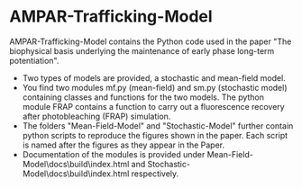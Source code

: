 # AMPAR-Trafficking-Model

AMPAR-Trafficking-Model contains the Python code used in the paper "The biophysical basis underlying the maintenance of early phase long-term potentiation". 

* Two types of models are provided, a stochastic and mean-field model.
* You find two modules mf.py (mean-field) and sm.py (stochastic model) containing classes and functions for the two models. The python module FRAP contains a function to carry out a fluorescence recovery after photobleaching (FRAP) simulation.
* The folders "Mean-Field-Model" and "Stochastic-Model" further contain python scripts to reproduce the figures shown in the paper. Each script is named after the figures as they appear in the Paper.
* Documentation of the modules is provided under Mean-Field-Model\docs\build\index.html and Stochastic-Model\docs\build\index.html respectively.